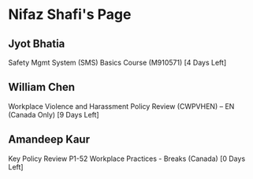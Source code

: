 Nifaz Shafi's Page
==================

Jyot Bhatia
-----------


Safety Mgmt System (SMS) Basics Course (M910571) [4 Days Left]

William Chen
------------


Workplace Violence and Harassment Policy Review (CWPVHEN) – EN (Canada Only) [9 Days Left]

Amandeep Kaur
-------------


Key Policy Review P1-52 Workplace Practices - Breaks (Canada) [0 Days Left]

